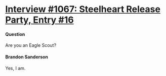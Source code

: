 # [Interview #1067: Steelheart Release Party, Entry #16](https://www.theoryland.com/intvmain.php?i=1067#16)

#### Question

Are you an Eagle Scout?

#### Brandon Sanderson

Yes, I am.

